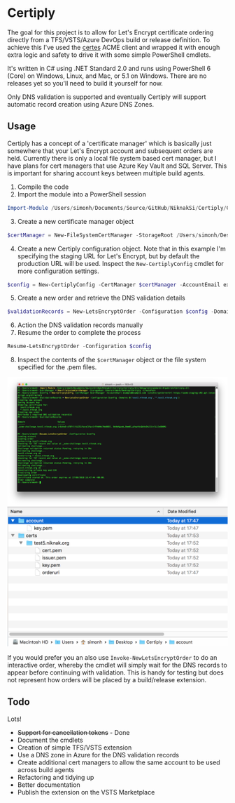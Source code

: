 # Certiply
The goal for this project is to allow for Let's Encrypt certificate ordering directly from a TFS/VSTS/Azure DevOps build or release definition. To achieve this I've used the [certes](https://github.com/fszlin/certes) ACME client and wrapped it with enough extra logic and safety to drive it with some simple PowerShell cmdlets.

It's written in C# using .NET Standard 2.0 and runs using PowerShell 6 (Core) on Windows, Linux, and Mac, or 5.1 on Windows. There are no releases yet so you'll need to build it yourself for now.

Only DNS validation is supported and eventually Certiply will support automatic record creation using Azure DNS Zones.

## Usage
Certiply has a concept of a 'certificate manager' which is basically just somewhere that your Let's Encrypt account and subsequent orders are held. Currently there is only a local file system based cert manager, but I have plans for cert managers that use Azure Key Vault and SQL Server. This is important for sharing account keys between multiple build agents.

1. Compile the code
2. Import the module into a PowerShell session
```PowerShell
Import-Module /Users/simonh/Documents/Source/GitHub/NiknakSi/Certiply/Certiply/bin/Debug/netstandard2.0/publish/Certiply.dll
```
3. Create a new certificate manager object
```PowerShell
$certManager = New-FileSystemCertManager -StorageRoot /Users/simonh/Desktop/Certiply -CreatePath
```
4. Create a new Certiply configuration object. Note that in this example I'm specifying the staging URL for Let's Encrypt, but by default the production URL will be used. Inspect the `New-CertiplyConfig` cmdlet for more configuration settings.
```PowerShell
$config = New-CertiplyConfig -CertManager $certManager -AccountEmail example@example.com -LetsEncryptServerUrl https://acme-staging-v02.api.letsencrypt.org/directory 
```
5. Create a new order and retrieve the DNS validation details
```PowerShell
$validationRecords = New-LetsEncryptOrder -Configuration $config -Domains @('test5.niknak.org','*.test5.niknak.org')
```
6. Action the DNS validation records manually
7. Resume the order to complete the process
```PowerShell
Resume-LetsEncryptOrder -Configuration $config
```
8. Inspect the contents of the `$certManager` object or the file system specified for the .pem files.

![PowerShell demo](powerShellDemo.png)
![PowerShell demo output](powerShellDemoOutput.png)

If you would prefer you an also use `Invoke-NewLetsEncryptOrder` to do an interactive order, whereby the cmdlet will simply wait for the DNS records to appear before continuing with validation. This is handy for testing but does not represent how orders will be placed by a build/release extension.

## Todo
Lots!

- ~~Support for cancellation tokens~~ - Done
- Document the cmdlets
- Creation of simple TFS/VSTS extension
- Use a DNS zone in Azure for the DNS validation records
- Create additional cert managers to allow the same account to be used across build agents
- Refactoring and tidying up
- Better documentation
- Publish the extension on the VSTS Marketplace
